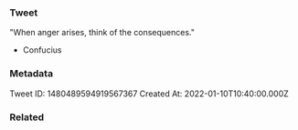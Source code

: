 ### Tweet
"When anger arises, think of the consequences." 

- Confucius

### Metadata
Tweet ID: 1480489594919567367
Created At: 2022-01-10T10:40:00.000Z

### Related

